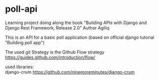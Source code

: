 # poll-api
Learning project doing along the book "Building APIs with Django and Django Rest Framework, Release 2.0" Author Agiliq

This is an API for a basic poll application (based on official django tutorial "Building poll app")

The used git Strategy is the Github Flow strategy https://guides.github.com/introduction/flow/

used libraries:  
django-crum https://github.com/ninemoreminutes/django-crum
